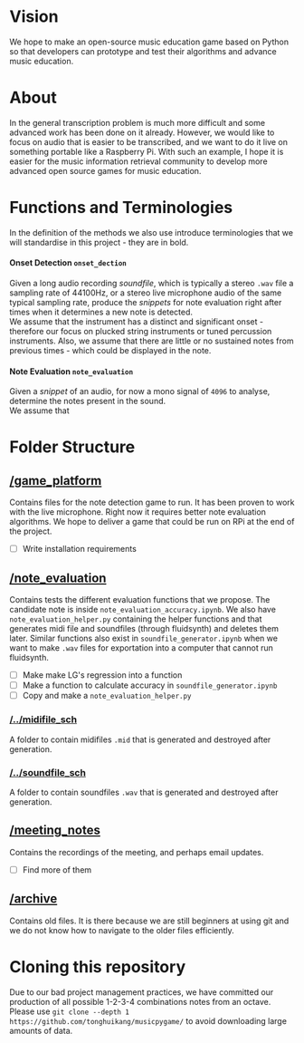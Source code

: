 # Vision
We hope to make an open-source music education game based on Python so that developers can prototype and test their algorithms and advance music education.

# About
In the general transcription problem is much more difficult and some advanced work has been done on it already. However, we would like to focus on audio that is easier to be transcribed, and we want to do it live on something portable like a Raspberry Pi. With such an example, I hope it is easier for the music information retrieval community to develop more advanced open source games for music education.

# Functions and Terminologies
In the definition of the methods we also use introduce terminologies that we will standardise in this project - they are in bold.

#### Onset Detection `onset_dection`
Given a long audio recording *soundfile*, which is typically a stereo `.wav` file a sampling rate of 44100Hz, or a stereo live microphone audio of the same typical sampling rate, produce the *snippets* for note evaluation right after times when it determines a new note is detected. <BR>
We assume that the instrument has a distinct and significant onset - therefore our focus on plucked string instruments or tuned percussion instruments. Also, we assume that there are little or no sustained notes from previous times - which could be displayed in the note.

#### Note Evaluation `note_evaluation`
Given a *snippet* of an audio, for now a mono signal of `4096` to analyse, determine the notes present in the sound. <BR>
We assume that 

# Folder Structure

## [/game_platform](/game_platform) 
Contains files for the note detection game to run. It has been proven to work with the live microphone. Right now it requires better note evaluation algorithms. We hope to deliver a game that could be run on RPi at the end of the project.

- [ ] Write installation requirements

## [/note_evaluation](/note_evaluation) 
Contains tests the different evaluation functions that we propose. The candidate note is inside `note_evaluation_accuracy.ipynb`. We also have `note_evaluation_helper.py` containing the helper functions and that generates midi file and soundfiles (through fluidsynth) and deletes them later. Similar functions also exist in `soundfile_generator.ipynb` when we want to make `.wav` files for exportation into a computer that cannot run fluidsynth.

- [ ] Make make LG's regression into a function
- [ ] Make a function to calculate accuracy in `soundfile_generator.ipynb`
- [ ] Copy and make a `note_evaluation_helper.py`

### [/../midifile_sch](/../midifile_sch)
A folder to contain midifiles `.mid` that is generated and destroyed after generation. 

### [/../soundfile_sch](/../soundfile_sch)
A folder to contain soundfiles `.wav` that is generated and destroyed after generation. 

## [/meeting_notes](/meeting_notes)
Contains the recordings of the meeting, and perhaps email updates. 
- [ ] Find more of them

## [/archive](/archive) 
Contains old files. It is there because we are still beginners at using git and we do not know how to navigate to the older files efficiently.

# Cloning this repository
Due to our bad project management practices, we have committed our production of all possible 1-2-3-4 combinations notes from an octave. Please use `git clone --depth 1 https://github.com/tonghuikang/musicpygame/` to avoid downloading large amounts of data.
